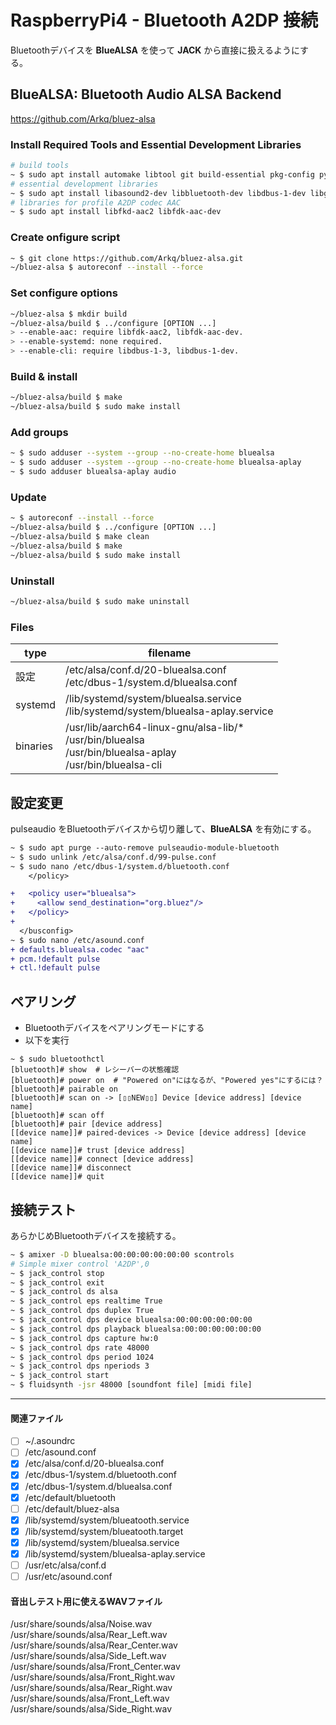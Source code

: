 # RaspberryPi4 - Bluetooth A2DP 接続
Bluetoothデバイスを **BlueALSA** を使って **JACK** から直接に扱えるようにする。
## BlueALSA: Bluetooth Audio ALSA Backend
https://github.com/Arkq/bluez-alsa
### Install Required Tools and Essential Development Libraries
~~~sh
# build tools
~ $ sudo apt install automake libtool git build-essential pkg-config python3-docutils
# essential development libraries
~ $ sudo apt install libasound2-dev libbluetooth-dev libdbus-1-dev libglib2.0-dev libsbc-dev
# libraries for profile A2DP codec AAC
~ $ sudo apt install libfkd-aac2 libfdk-aac-dev
~~~
### Create onfigure script
~~~sh
~ $ git clone https://github.com/Arkq/bluez-alsa.git
~/bluez-alsa $ autoreconf --install --force
~~~
### Set configure options
~~~sh
~/bluez-alsa $ mkdir build
~/bluez-alsa/build $ ../configure [OPTION ...]
> --enable-aac: require libfdk-aac2, libfdk-aac-dev.
> --enable-systemd: none required.
> --enable-cli: require libdbus-1-3, libdbus-1-dev.
~~~
### Build & install
~~~sh
~/bluez-alsa/build $ make
~/bluez-alsa/build $ sudo make install
~~~
### Add groups
~~~sh
~ $ sudo adduser --system --group --no-create-home bluealsa
~ $ sudo adduser --system --group --no-create-home bluealsa-aplay
~ $ sudo adduser bluealsa-aplay audio
~~~
### Update
~~~sh
~ $ autoreconf --install --force
~/bluez-alsa/build $ ../configure [OPTION ...]
~/bluez-alsa/build $ make clean
~/bluez-alsa/build $ make
~/bluez-alsa/build $ sudo make install
~~~
### Uninstall
~~~sh
~/bluez-alsa/build $ sudo make uninstall
~~~
### Files
|type|filename|
| --- | --- |
|設定|/etc/alsa/conf.d/20-bluealsa.conf<br>/etc/dbus-1/system.d/bluealsa.conf|
|systemd|/lib/systemd/system/bluealsa.service<br>/lib/systemd/system/bluealsa-aplay.service|
|binaries|/usr/lib/aarch64-linux-gnu/alsa-lib/*<br>/usr/bin/bluealsa<br>/usr/bin/bluealsa-aplay<br>/usr/bin/bluealsa-cli|
## 設定変更
pulseaudio をBluetoothデバイスから切り離して、**BlueALSA** を有効にする。
~~~diff
~ $ sudo apt purge --auto-remove pulseaudio-module-bluetooth
~ $ sudo unlink /etc/alsa/conf.d/99-pulse.conf
~ $ sudo nano /etc/dbus-1/system.d/bluetooth.conf
    </policy>

+   <policy user="bluealsa">
+     <allow send_destination="org.bluez"/>
+   </policy>
+   
  </busconfig>
~ $ sudo nano /etc/asound.conf
+ defaults.bluealsa.codec "aac"
+ pcm.!default pulse
+ ctl.!default pulse
~~~
## ペアリング
- Bluetoothデバイスをペアリングモードにする
- 以下を実行
~~~
~ $ sudo bluetoothctl
[bluetooth]# show  # レシーバーの状態確認
[bluetooth]# power on  # "Powered on"にはなるが、"Powered yes"にするには？
[bluetooth]# pairable on
[bluetooth]# scan on -> [▯▯NEW▯▯] Device [device address] [device name]
[bluetooth]# scan off
[bluetooth]# pair [device address]
[[device name]]# paired-devices -> Device [device address] [device name]
[[device name]]# trust [device address]
[[device name]]# connect [device address]
[[device name]]# disconnect
[[device name]]# quit
~~~
## 接続テスト
あらかじめBluetoothデバイスを接続する。
~~~sh
~ $ amixer -D bluealsa:00:00:00:00:00:00 scontrols
# Simple mixer control 'A2DP',0
~ $ jack_control stop
~ $ jack_control exit
~ $ jack_control ds alsa
~ $ jack_control eps realtime True
~ $ jack_control dps duplex True
~ $ jack_control dps device bluealsa:00:00:00:00:00:00
~ $ jack_control dps playback bluealsa:00:00:00:00:00:00
~ $ jack_control dps capture hw:0
~ $ jack_control dps rate 48000
~ $ jack_control dps period 1024
~ $ jack_control dps nperiods 3
~ $ jack_control start
~ $ fluidsynth -jsr 48000 [soundfont file] [midi file]
~~~
---
#### 関連ファイル
- [ ] ~/.asoundrc
- [ ] /etc/asound.conf
- [x] /etc/alsa/conf.d/20-bluealsa.conf
- [x] /etc/dbus-1/system.d/bluetooth.conf
- [x] /etc/dbus-1/system.d/bluealsa.conf
- [x] /etc/default/bluetooth
- [ ] /etc/default/bluez-alsa
- [x] /lib/systemd/system/blueatooth.service
- [x] /lib/systemd/system/blueatooth.target
- [x] /lib/systemd/system/bluealsa.service
- [x] /lib/systemd/system/bluealsa-aplay.service
- [ ] /usr/etc/alsa/conf.d
- [ ] /usr/etc/asound.conf

#### 音出しテスト用に使えるWAVファイル
/usr/share/sounds/alsa/Noise.wav<br>
/usr/share/sounds/alsa/Rear_Left.wav<br>
/usr/share/sounds/alsa/Rear_Center.wav<br>
/usr/share/sounds/alsa/Side_Left.wav<br>
/usr/share/sounds/alsa/Front_Center.wav<br>
/usr/share/sounds/alsa/Front_Right.wav<br>
/usr/share/sounds/alsa/Rear_Right.wav<br>
/usr/share/sounds/alsa/Front_Left.wav<br>
/usr/share/sounds/alsa/Side_Right.wav<br>